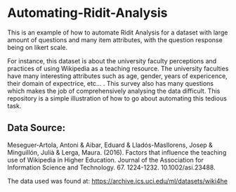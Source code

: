 # Automating-Ridit-Analysis
This is an example of how to automate Ridit Analysis for a dataset with large amount of questions and many item attributes, with the question response being on likert scale.

For instance, this dataset is about the university faculty perceptions and practices of using Wikipedia as a teaching resource. The university faculties have many interesting attributes such as age, gender, years of expericence, their domain of expectrice, etc... . This survey also has many questions which makes the job of comprehensively analysing the data difficult. This repository is a simple illustration of how to go about automating this tedious task.


## Data Source: 

Meseguer-Artola, Antoni & Aibar, Eduard & Lladós-Masllorens, Josep & Minguillón, Julià & Lerga, Maura. (2016). Factors that influence the teaching use of Wikipedia in Higher Education. Journal of the Association for Information Science and Technology. 67. 1224-1232. 10.1002/asi.23488. 

The data used was found at: https://archive.ics.uci.edu/ml/datasets/wiki4he
